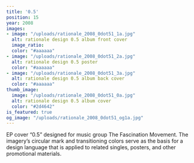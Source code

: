```yaml
---
title: '0.5'
position: 15
year: 2008
images:
- image: "/uploads/rationale_2008_0dot51_1a.jpg"
  alt: rationale design 0.5 album front cover
  image_ratio: 
  color: "#aaaaaa"
- image: "/uploads/rationale_2008_0dot51_2a.jpg"
  alt: rationale design 0.5 poster
  color: "#aaaaaa"
- image: "/uploads/rationale_2008_0dot51_3a.jpg"
  alt: rationale design 0.5 album back cover
  color: "#aaaaaa"
thumb_image:
  image: "/uploads/rationale_2008_0dot51_0a.jpg"
  alt: rationale design 0.5 album cover
  color: "#2d4642"
is_featured: true
og_image: "/uploads/rationale_2008_0dot51_og1a.jpg"
---
```


EP cover “0.5” designed for music group The Fascination Movement. The imagery’s circular mark and transitioning colors serve as the basis for a design language that is applied to related singles, posters, and other promotional materials.